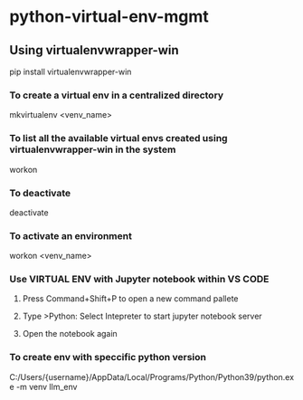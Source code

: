 # python-virtual-env-mgmt


## Using virtualenvwrapper-win

pip install virtualenvwrapper-win

### To create a virtual env in a centralized directory
mkvirtualenv <venv_name>           
 
### To list all the available virtual envs created using virtualenvwrapper-win in the system    
workon

### To deactivate
deactivate

### To activate an environment  
workon <venv_name>
  



### Use VIRTUAL ENV with Jupyter notebook within VS CODE

1) Press Command+Shift+P to open a new command pallete

2) Type >Python: Select Intepreter to start jupyter notebook server

3) Open the notebook again





### To create env with speccific python version


C:/Users/{username}/AppData/Local/Programs/Python/Python39/python.exe -m venv llm_env
